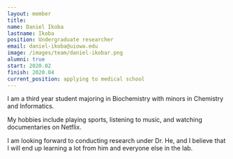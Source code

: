 ```yaml
---
layout: member
title:
name: Daniel Ikoba
lastname: Ikoba
position: Undergraduate researcher
email: daniel-ikoba@uiowa.edu
image: /images/team/daniel-ikobar.png
alumni: true
start: 2020.02
finish: 2020.04
current_position: applying to medical school
---
```


I am a third year student majoring in Biochemistry with minors in Chemistry and Informatics.

My hobbies include playing sports, listening to music, and watching documentaries on Netflix.

I am looking forward to conducting research under Dr. He, and I believe that I will end up learning a lot from him and everyone else in the lab.

